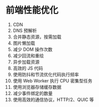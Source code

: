 # 前端性能优化

1. CDN
2. DNS 预解析
3. 合并静态资源，按需加载
4. 图片懒加载
5. 减少 DOM 操作次数
6. 减少回流和重绘
7. 异步加载资源
8. 高效的 JS 代码
9. 使用防抖和节流优化代码执行频率
10. 使用 Web Worker 执行 CPU 密集型任务
11. 使用浏览器存储缓存数据
12. 减少事件绑定的数量
13. 使用高效的通信协议，HTTP/2、QUIC 等
